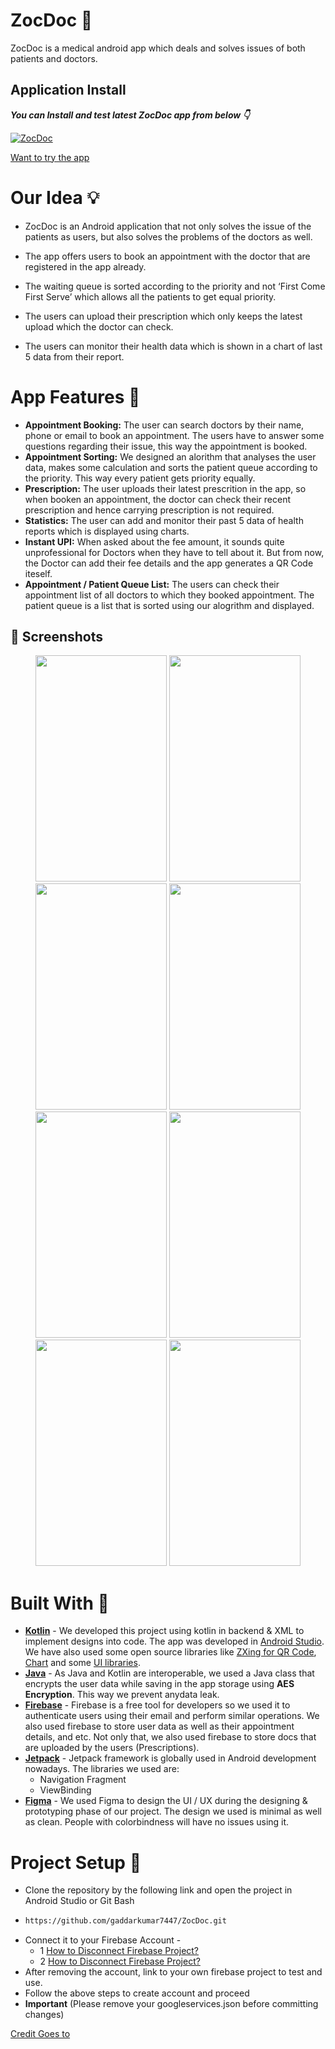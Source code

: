 # ZocDoc 💊
ZocDoc is a medical android app which deals and solves issues of both patients and doctors. 

## Application Install

***You can Install and test latest ZocDoc app from below 👇***

[![ZocDoc](https://img.shields.io/badge/ZocDoc✅-APK-red.svg?style=for-the-badge&logo=android)](https://drive.google.com/file/d/13kE3sCELCoxvPaNxNXjsN7M7WQERLYnu/view?usp=share_link)

[Want to try the app](https://appetize.io/app/xtrewomqm4k4kugtyh7v7vpmeq?device=pixel4&osVersion=11.0&scale=75)

# Our Idea 💡
- ZocDoc is an Android application that not only solves the issue of the patients as users, but also solves the problems of the doctors as well.

- The app offers users to book an appointment with the doctor that are registered in the app already.

- The waiting queue is sorted according to the priority and not ‘First Come First Serve’ which allows all the patients to get equal priority.

- The users can upload their prescription which only keeps the latest upload which the doctor can check.

- The users can monitor their health data which is shown in a chart of last 5 data from their report.

# App Features 🎯

- <b>Appointment Booking:</b> The user can search doctors by their name, phone or email to book an appointment.
The users have to answer some questions regarding their issue, this way the appointment is booked.
- <b>Appointment Sorting:</b> We designed an alorithm that analyses the user data, makes some calculation and sorts the patient queue according to the priority. 
This way every patient gets priority equally.
- <b>Prescription:</b> The user uploads their latest prescrition in the app, so when booken an appointment, the doctor can check their recent 
prescription and hence carrying prescription is not required.
- <b>Statistics:</b> The user can add and monitor their past 5 data of health reports which is displayed using charts.
- <b>Instant UPI:</b> When asked about the fee amount, it sounds quite unprofessional for Doctors when they have to tell about it. 
But from now, the Doctor can add their fee details and the app generates a QR Code iteself.
- <b>Appointment / Patient Queue List:</b> The users can check their appointment list of all doctors to which they booked appointment. 
The patient queue is a list that is sorted using our alogrithm and displayed. 

## 📸 Screenshots 


<p align="center">
<img width="210" height="362" src="https://user-images.githubusercontent.com/74999138/219858356-b3119738-7267-40ed-a011-042fc85160f7.jpeg"/>
<img width="210" height="362" src="https://user-images.githubusercontent.com/74999138/219860016-56dd6cd6-cd9b-41a5-9b33-1d5bcfa2ec88.jpeg"/>
<img width="210" height="362" src="https://user-images.githubusercontent.com/74999138/219860970-c9d81b20-d6db-49fa-bbf0-3b03423cd03d.jpeg"/>
<img width="210" height="362" src="https://user-images.githubusercontent.com/74999138/219862031-9e821331-e2a9-46da-8c0d-9a8ca9d15994.jpeg"/>
<img width="210" height="362" src="https://user-images.githubusercontent.com/74999138/219863082-780d51c1-054b-4fa3-aa45-36d35bc1642d.jpeg"/>
<img width="210" height="362" src="https://user-images.githubusercontent.com/74999138/219863802-bdb0de70-5781-4823-a9bc-1aebdc738a71.jpeg"/>
<img width="210" height="362" src="https://user-images.githubusercontent.com/74999138/219863861-c3c3fbcb-6d81-4ca3-8e83-6ca883e35727.jpeg"/>
<img width="210" height="362" src="https://user-images.githubusercontent.com/74999138/219863899-d218b311-f61d-4cb7-b081-a0545e4bf49f.jpeg"/>
</p>


# Built With 🔩

- <b>[Kotlin](https://kotlinlang.org/docs/android-overview.html)</b> - We developed this project using kotlin in backend & XML to implement designs into code.
The app was developed in [Android Studio](https://developer.android.com/studio). We have also used some open source libraries like [ZXing for QR Code](https://github.com/zxing/zxing), [Chart](https://github.com/majorkik/SparkLineLayout) and some [UI libraries](https://material.io/).
- <b>[Java](https://developer.android.com/guide)</b> - As Java and Kotlin are interoperable, we used a Java class that encrypts the user data while saving in the app storage using <b>AES Encryption</b>. This way we prevent anydata leak.
- <b>[Firebase](https://firebase.google.com/docs/android/setup)</b> - Firebase is a free tool for developers so we used it to authenticate users using their email and perform similar operations. We also used firebase to store user data as well as their appointment details, and etc.
Not only that, we also used firebase to store docs that are uploaded by the  users (Prescriptions).
- <b>[Jetpack](https://developer.android.com/jetpack/?gclid=CjwKCAjwsfuYBhAZEiwA5a6CDNJYBqgSGZjiTgYNqfw0DhgCBrzwsWJh1Hvkr1tKuxDBKX_V8m7cahoCn_wQAvD_BwE&gclsrc=aw.ds)</b> - Jetpack framework is globally used in Android development nowadays.
  The libraries we used are:
  - Navigation Fragment
  - ViewBinding
- <b>[Figma](https://www.figma.com/)</b> - We used Figma to design the UI / UX during the designing & prototyping phase of our project.
The design we used is minimal as well as clean. People with colorbindness will have no issues using it.

# Project Setup 📝
- Clone the repository by the following link and open the project in Android Studio or Git Bash
- ```bash
  https://github.com/gaddarkumar7447/ZocDoc.git
- Connect it to your Firebase Account -
  - 1 [How to Disconnect Firebase Project?](https://stackoverflow.com/questions/38120862/remove-firebase-analytics-from-android-app-completely)
  - 2 [How to Disconnect Firebase Project?](https://stackoverflow.com/questions/51549554/how-to-completely-disconnect-an-android-app-from-firebase-in-android-studio)
- After removing the account, link to your own firebase project to test and use.
- Follow the above steps to create account and proceed
- **Important** (Please remove your googleservices.json before committing changes)

[Credit Goes to](https://github.com/aritra-tech)
